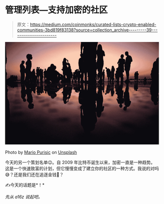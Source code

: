 # 管理列表—支持加密的社区

> 原文：<https://medium.com/coinmonks/curated-lists-crypto-enabled-communities-3bd819f83138?source=collection_archive---------39----------------------->

![](img/613a21b8c62aa5f825a88c317000db32.png)

Photo by [Mario Purisic](https://unsplash.com/es/@mariopurisic?utm_source=unsplash&utm_medium=referral&utm_content=creditCopyText) on [Unsplash](https://unsplash.com/s/photos/community?utm_source=unsplash&utm_medium=referral&utm_content=creditCopyText)

今天的另一个策划名单😉。自 2009 年比特币诞生以来，加密一直是一种趋势。这是一个快速致富的计划，但它慢慢变成了建立你的社区的一种方式。我说的对吗😅？还是我们还在追逐金钱💸？

✍️今天的话题是*！*

*先从 a16z 说起吧。*